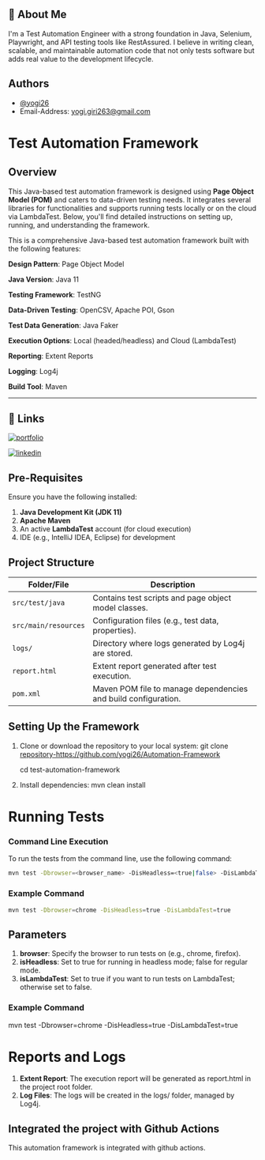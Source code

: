 


## 🚀 About Me
I'm a Test Automation Engineer with a strong foundation in Java, Selenium, Playwright, and API testing tools like RestAssured. I believe in writing clean, scalable, and maintainable automation code that not only tests software but adds real value to the development lifecycle.


## Authors

- [@yogi26](https://github.com/yogi26)
- Email-Address: yogi.giri263@gmail.com


# Test Automation Framework

## Overview

This Java-based test automation framework is designed using **Page Object Model (POM)** and caters to data-driven testing needs. It integrates several libraries for functionalities and supports running tests locally or on the cloud via LambdaTest. Below, you'll find detailed instructions on setting up, running, and understanding the framework.

This is a comprehensive Java-based test automation framework built with the following features:

**Design Pattern**: Page Object Model

**Java Version**: Java 11

**Testing Framework**: TestNG

**Data-Driven Testing**: OpenCSV, Apache POI, Gson

**Test Data Generation**: Java Faker

**Execution Options**: Local (headed/headless) and Cloud (LambdaTest)

**Reporting**: Extent Reports

**Logging**: Log4j

**Build Tool**: Maven

---



## 🔗 Links
[![portfolio](https://img.shields.io/badge/my_portfolio-000?style=for-the-badge&logo=ko-fi&logoColor=white)](https://github.com/yogi26)

[![linkedin](https://img.shields.io/badge/linkedin-0A66C2?style=for-the-badge&logo=linkedin&logoColor=white)](https://www.linkedin.com/in/yogesh-giri-66b690193/)

## Pre-Requisites

Ensure you have the following installed:
1. **Java Development Kit (JDK 11)**
2. **Apache Maven**
3. An active **LambdaTest** account (for cloud execution)
4. IDE (e.g., IntelliJ IDEA, Eclipse) for development

## Project Structure

| Folder/File        | Description                                                                 |
|--------------------|-----------------------------------------------------------------------------|
| `src/test/java`    | Contains test scripts and page object model classes.                       |
| `src/main/resources`| Configuration files (e.g., test data, properties).                        |
| `logs/`            | Directory where logs generated by Log4j are stored.                       |
| `report.html`      | Extent report generated after test execution.                              |
| `pom.xml`          | Maven POM file to manage dependencies and build configuration.             |


## Setting Up the Framework

1. Clone or download the repository to your local system:
      git clone <repository-https://github.com/yogi26/Automation-Framework>
      
      cd test-automation-framework
2. Install dependencies:
      mvn clean install

# Running Tests
### Command Line Execution
To run the tests from the command line, use the following command:  
``` bash 
mvn test -Dbrowser=<browser_name> -DisHeadless=<true|false> -DisLambdaTest=<true|false>
```

### Example Command
``` bash
mvn test -Dbrowser=chrome -DisHeadless=true -DisLambdaTest=true
```

## Parameters  
1. **browser**: Specify the browser to run tests on (e.g., chrome, firefox). 
2. **isHeadless**: Set to true for running in headless mode; false for regular mode.
3. **isLambdaTest**: Set to true if you want to run tests on LambdaTest; otherwise set to false.

### Example Command
mvn test -Dbrowser=chrome -DisHeadless=true -DisLambdaTest=true

# Reports and Logs
1. **Extent Report**: The execution report will be generated as report.html in the project root folder.
2. **Log Files**: The logs will be created in the logs/ folder, managed by Log4j.

## Integrated the project with Github Actions
This automation framework is integrated with github actions.
 